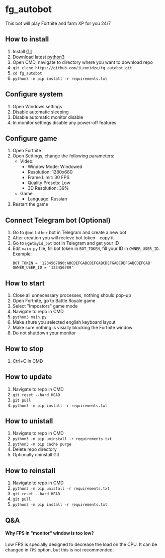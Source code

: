# fg_autobot
This bot will play Fortnite and farm XP for you 24/7

## How to install
1. Install [Git](https://git-scm.com/downloads)
1. Download latest [python3](https://www.python.org/downloads/)
1. Open CMD, navigate to directory where you want to download repo
1. `git clone https://github.com/iLeonidze/fg_autobot.git`
1. `cd fg_autobot`
1. `python3 -m pip install -r requirements.txt`

## Configure system
1. Open Windows settings
1. Disable automatic sleeping
1. Disable automatic monitor disable
1. In monitor settings disable any power-off features

## Configure game
1. Open Fortnite
1. Open Settings, change the following parameters:
   * Video:
      * Window Mode: Windowed
      * Resolution: 1280x680
      * Frame Limit: 30 FPS
      * Quality Presets: Low
      * 3D Resolution: 39%
   * Game:
      * Language: Russian
1. Restart the game

## Connect Telegram bot (Optional)
1. Go to `@botfather` bot in Telegram and create a new bot
1. After creation you will recieve bot token - copy it
1. Go to `@getmyid_bot` bot in Telegram and get your ID
1. Edit `main.py` file, fill bot token in `BOT_TOKEN`, fill your ID in `OWNER_USER_ID`. Example:
   ```
   BOT_TOKEN = '1234567890:ABCDEFGABCDEFGABCDEFGABCDEFGABCDEFGAB'
   OWNER_USER_ID = '123456789'
   ```

## How to start
1. Close all unnecessary processes, nothing should pop-up
1. Open Fortnite, go to Battle Royale game
1. Select "Impostors" game mode
1. Navigate to repo in CMD
1. `python3 main.py`
1. Make shure you selected english keyboard layout
1. Make sure nothing is visially blocking the Fortnite window
1. Do not shutdown your monitor

## How to stop
1. Ctrl+C in CMD

## How to update
1. Navigate to repo in CMD
1. `git reset --hard HEAD`
1. `git pull`
1. `python3 -m pip install -r requirements.txt`

## How to unistall
1. Navigate to repo in CMD
1. `python3 -m pip uninstall -r requirements.txt`
1. `python3 -m pip cache purge`
1. Delete repo directory
1. Optionally uninstall Git

## How to reinstall
1. Navigate to repo in CMD
1. `python3 -m pip unistall -r requirements.txt`
1. `git reset --hard HEAD`
1. `git pull`
1. `python3 -m pip install -r requirements.txt`

## Q&A
#### Why FPS in "monitor" window is too low?
Low FPS is specially designed to decrease the load on the CPU. It can be changed in `FPS` option, but this is not recommended. 

